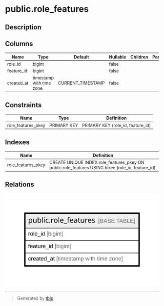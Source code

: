 # public.role_features

## Description

## Columns

| Name       | Type                     | Default           | Nullable | Children | Parents | Comment |
| ---------- | ------------------------ | ----------------- | -------- | -------- | ------- | ------- |
| role_id    | bigint                   |                   | false    |          |         |         |
| feature_id | bigint                   |                   | false    |          |         |         |
| created_at | timestamp with time zone | CURRENT_TIMESTAMP | false    |          |         |         |

## Constraints

| Name               | Type        | Definition                        |
| ------------------ | ----------- | --------------------------------- |
| role_features_pkey | PRIMARY KEY | PRIMARY KEY (role_id, feature_id) |

## Indexes

| Name               | Definition                                                                                       |
| ------------------ | ------------------------------------------------------------------------------------------------ |
| role_features_pkey | CREATE UNIQUE INDEX role_features_pkey ON public.role_features USING btree (role_id, feature_id) |

## Relations

![er](public.role_features.svg)

---

> Generated by [tbls](https://github.com/k1LoW/tbls)
